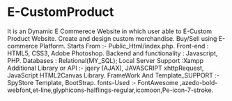 # E-CustomProduct
It is an Dynamic E Commerece Website in which user able to E-Custom Product Website. Create and design custom merchandise. Buy/Sell using E-commerce Platform. 
Starts From :- Public_Html/index.php.
Front-end : HTML5, CSS3, Adobe Photoshop.
Backend and functionality : Javascript, PHP.
Databases : Relational(MY_SQL);
Local Server Support :Xampp
Additional Library or API :- jqery (AJAX), JAVASCRIPT xhttpRequest, JavaScript HTML2Canvas Library.
FrameWork And Template_SUPPORT :- SpyStore Template, BootStrap.
fonts-Used :- FontAwesome ,azedo-bold-webfont,et-line,glyphicons-halflings-regular,icomoon,Pe-icon-7-stroke.
